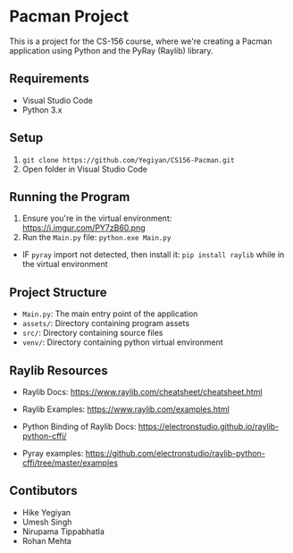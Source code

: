 # Pacman Project
This is a project for the CS-156 course, where we're creating a Pacman application using Python and the PyRay (Raylib) library.

## Requirements
- Visual Studio Code
- Python 3.x

## Setup
1. `git clone https://github.com/Yegiyan/CS156-Pacman.git`
2. Open folder in Visual Studio Code

## Running the Program
1. Ensure you're in the virtual environment: https://i.imgur.com/PY7zB60.png
2. Run the `Main.py` file: `python.exe Main.py`
* IF `pyray` import not detected, then install it: `pip install raylib` while in the virtual environment

## Project Structure
- `Main.py`: The main entry point of the application
- `assets/`: Directory containing program assets
- `src/`: Directory containing source files
- `venv/`: Directory containing python virtual environment

## Raylib Resources
- Raylib Docs: https://www.raylib.com/cheatsheet/cheatsheet.html
- Raylib Examples: https://www.raylib.com/examples.html

- Python Binding of Raylib Docs: https://electronstudio.github.io/raylib-python-cffi/
- Pyray examples: https://github.com/electronstudio/raylib-python-cffi/tree/master/examples

## Contibutors
- Hike Yegiyan
- Umesh Singh
- Nirupama Tippabhatla
- Rohan Mehta